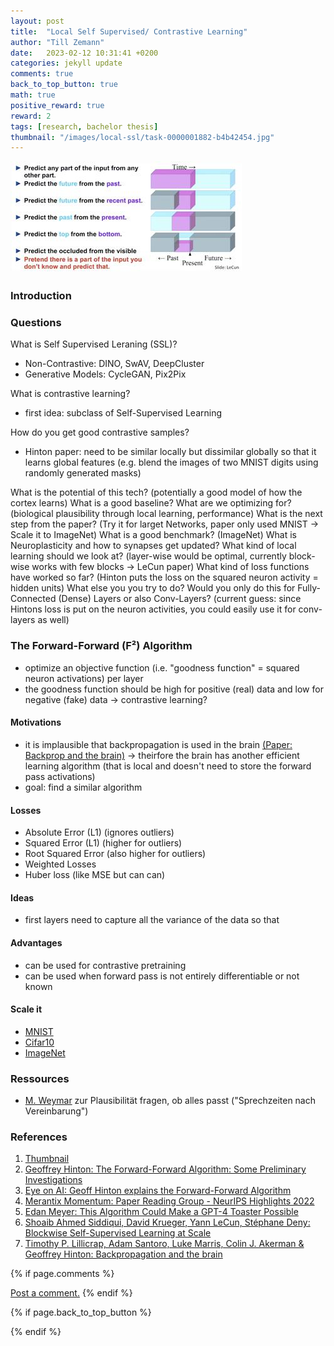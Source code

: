 ```yaml
---
layout: post
title:  "Local Self Supervised/ Contrastive Learning"
author: "Till Zemann"
date:   2023-02-12 10:31:41 +0200
categories: jekyll update
comments: true
back_to_top_button: true
math: true
positive_reward: true
reward: 2
tags: [research, bachelor thesis]
thumbnail: "/images/local-ssl/task-0000001882-b4b42454.jpg"
---
```



<div class="img-block" style="width: 500px;">
    <img src="/images/local-ssl/task-0000001882-b4b42454.jpg"/>
</div>


<!-- <em style="float:right">First draft: 2022-10-22</em><br> -->

<!--
### Contents
* TOC
{:toc}
-->

### Introduction

### Questions

What is Self Supervised Leraning (SSL)?
- Non-Contrastive: DINO, SwAV, DeepCluster
- Generative Models: CycleGAN, Pix2Pix

What is contrastive learning?
- first idea: subclass of Self-Supervised Learning

How do you get good contrastive samples?
- Hinton paper: need to be similar locally but dissimilar globally so that it learns global features (e.g. blend the images of two MNIST digits using randomly generated masks)

What is the potential of this tech? (potentially a good model of how the cortex learns)
What is a good baseline?
What are we optimizing for? (biological plausibility through local learning, performance)
What is the next step from the paper? (Try it for larget Networks, paper only used MNIST -> Scale it to ImageNet)
What is a good benchmark? (ImageNet)
What is Neuroplasticity and how to synapses get updated?
What kind of local learning should we look at? (layer-wise would be optimal, currently block-wise works with few blocks -> LeCun paper)
What kind of loss functions have worked so far? (Hinton puts the loss on the squared neuron activity = hidden units)
What else you you try to do?
Would you only do this for Fully-Connected (Dense) Layers or also Conv-Layers? (current guess: since Hintons loss is put on the neuron activities, you could easily use it for conv-layers as well)


### The Forward-Forward (F²) Algorithm

- optimize an objective function (i.e. "goodness function" = squared neuron activations) per layer
- the goodness function should be high for positive (real) data and low for negative (fake) data -> contrastive learning?


#### Motivations

- it is implausible that backpropagation is used in the brain [(Paper: Backprop and the brain)][backprop-and-the-brain]
-> theirfore the brain has another efficient learning algorithm (that is local and doesn't need to store the forward pass activations)
- goal: find a similar algorithm


#### Losses

- Absolute Error (L1) (ignores outliers)
- Squared Error (L1) (higher for outliers)
- Root Squared Error (also higher for outliers)
- Weighted Losses
- Huber loss (like MSE but can can)


#### Ideas

- first layers need to capture all the variance of the data so that 

#### Advantages 

- can be used for contrastive pretraining
- can be used when forward pass is not entirely differentiable or not known

#### Scale it

- [MNIST](http://yann.lecun.com/exdb/mnist/)
- [Cifar10](https://www.cs.toronto.edu/~kriz/cifar.html)
- [ImageNet](https://towardsdatascience.com/downloading-and-using-the-imagenet-dataset-with-pytorch-f0908437c4be)

### Ressources

- [M. Weymar](https://www.uni-potsdam.de/de/emobio/team/weymar-mathias) zur Plausibilität fragen, ob alles passt ("Sprechzeiten nach Vereinbarung")



<!-- In-Text Citing -->
<!-- 
You can...
- use bullet points
1. use
2. ordered
3. lists


-- Math --
$\hat{s} = \frac{1}{n-1} \sum_{i=1}^{n} (x_i - \mu)^2$ 

-- Images --
<div class="img-block" style="width: 800px;">
    <img src="/images/lofi_art.png"/>
    <span><strong>Fig 1.1.</strong> Agent and Environment interactions</span>
</div>

-- Links --
[(k-fold) Cross-Validation](https://scikit-learn.org/stable/modules/cross_validation.html)

{% highlight python %}
@jit
def f(x)
    print("hi")
# does cool stuff
{% endhighlight %}

-- Highlights --
AAABC `ASDF` __some bold text__

-- Colors --
The <strong style="color: #1E72E7">joint distribution</strong> of $X$ and $Y$ is written as $P(X, Y)$.
The <strong style="color: #ED412D">marginal distribution</strong> on the other hand can be written out as a table.
-->

<!-- uncomment, when i understand more of the algorithms presented (missing DDPG, SAC, TD3, TRPO, PPO, Dyna-Q)
### Rl-Algorithms-Taxonomy in a Venn-Diagram

<div class="img-block" style="width: 700px;">
    <img src="/images/actor-critic/venn-diagram-rl-algos-detailed.png"/>
</div>

-->

### References
1. [Thumbnail][thumbnail-paper]
2. [Geoffrey Hinton: The Forward-Forward Algorithm: Some Preliminary Investigations](https://www.cs.toronto.edu/~hinton/FFA13.pdf)
3. [Eye on AI: Geoff Hinton explains the Forward-Forward Algorithm](https://www.youtube.com/watch?v=NWqy_b1OvwQ)
4. [Merantix Momentum: Paper Reading Group - NeurIPS Highlights 2022](https://www.youtube.com/watch?v=z2Tc10zQSjQ)
5. [Edan Meyer: This Algorithm Could Make a GPT-4 Toaster Possible](https://youtu.be/rVzDRfO2sgs)
6. [Shoaib Ahmed Siddiqui, David Krueger, Yann LeCun, Stéphane Deny: Blockwise Self-Supervised Learning at Scale](https://arxiv.org/abs/2302.01647)
7. [Timothy P. Lillicrap, Adam Santoro, Luke Marris, Colin J. Akerman & Geoffrey Hinton: Backpropagation and the brain][backprop-and-the-brain]

<!-- Ressources -->
[thumbnail-paper]: https://paperswithcode.com/task/self-supervised-learning
[backprop-and-the-brain]: https://www.nature.com/articles/s41583-020-0277-3

<!-- Optional Comment Section-->
{% if page.comments %}
<p class="vspace"></p>
<a class="commentlink" role="button" href="/comments/">Post a comment.</a> <!-- role="button"  -->
{% endif %}

<!-- Optional Back to Top Button -->
{% if page.back_to_top_button %}
<script src="https://unpkg.com/vanilla-back-to-top@7.2.1/dist/vanilla-back-to-top.min.js"></script>
<script>addBackToTop({
  diameter: 40,
  backgroundColor: 'rgb(255, 255, 255, 0.7)', /* 30,144,255, 0.7 */
  textColor: '#4a4946'
})</script>
{% endif %}
